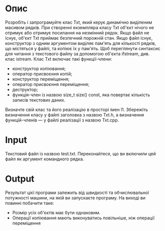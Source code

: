 # Опис
Розробіть і запрограмуйте клас Тхt, який керує динамічно виділеним масивом рядків. При створенні екземпляра класу Тхt об'єкт нічого не отримує або отримує посилання на незмінний рядок. Якщо файл не існує, об'єкт Тхt приймає безпечний порожній стан. Якщо файл існує, конструктор з одним аргументом виділяє пам'ять для кількості рядків, що містяться у файлі, та копіює їх у пам'ять. Щоб переглянути синтаксис для читання з текстового файлу за допомогою об'єкта ifstream, див. клас istream.
Клас Тхt включає такі функції-члени:
* конструктор копіювання;
* оператор присвоєння копій;
* конструктор переміщення;
* оператор присвоєння переміщення;
* деструктор;
* функція-член із назвою size_t size() const, яка повертає кількість записів текстових даних.

Визначте свій клас та його реалізацію в просторі імен l1. Збережіть визначення класу у файлі заголовка з назвою Txt.h, а визначення функцій-членів — у файлі реалізації з назвою Txt.cpp.

# Input
Текстовий файл із назвою test.txt. Переконайтеся, що ви включили цей файл як аргумент командного рядка.
# Output
Результат цієї програми залежить від швидкості та обчислювальної потужності машини, на якій ви запускаєте програму. На виході ви повинні побачити таке: 
* Розмір усіх об'єктів має бути однаковим. 
* Операції копіювання мають виконуватись повільніше, ніж операції переміщення
